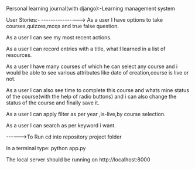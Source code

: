 Personal learning journal(with django):-Learning management system


User Stories:-
---------------->
As a user I have options to take courses,quizzes,mcqs and true false question.

As a user I can see my most recent actions.

As a user I can record entries with a title, what I learned in a list of resources.

As a user I have many courses of which he can select any course and i would be able to see various attributes like date of creation,course is live or not.

As a user I can also see time to complete this course and whats mine status of the course(with the help of radio buttons) and i can also change the status of the course and finally save it.

As a user I can apply filter as per year ,is-live,by course selection.

As a user I can search as per keyword i want.

------>To Run
cd into repository project folder

In a terminal type: python app.py

The local server should be running on http://localhost:8000
